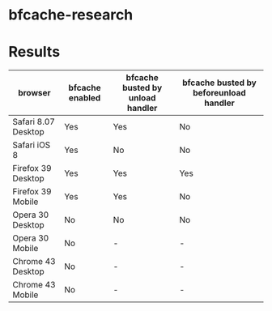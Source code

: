 # bfcache-research

# Results


| browser| bfcache enabled| bfcache busted by unload handler| bfcache busted by beforeunload handler
|---|---|---|---|
| Safari 8.07 Desktop      | Yes | Yes | No|
| Safari iOS 8      | Yes | No | No|
| Firefox 39 Desktop      | Yes | Yes | Yes|
| Firefox 39 Mobile      | Yes | Yes | No|
| Opera 30 Desktop      | No | No | No|
| Opera 30 Mobile      | No | - | -|
| Chrome 43 Desktop      | No | - | -|
| Chrome 43 Mobile      | No | - | -|
